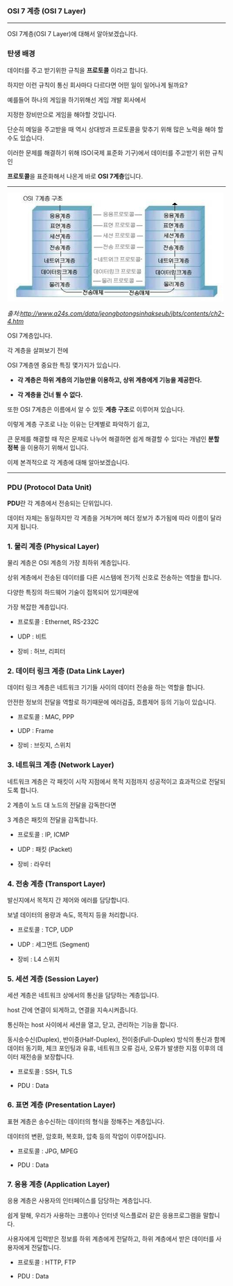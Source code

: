 ### OSI 7 계층 (OSI 7 Layer)

---

OSI 7계층(OSI 7 Layer)에 대해서 알아보겠습니다.

### 탄생 배경

데이터를 주고 받기위한 규칙을 **프로토콜** 이라고 합니다.

하지만 이런 규칙이 통신 회사마다 다르다면 어떤 일이 일어나게 될까요?

예를들어 하나의 게임을 하기위해선 게임 개발 회사에서

지정한 장비만으로 게임을 해야할 것입니다.

단순히 메일을 주고받을 때 역시 상대방과 프로토콜을 맞추기 위해 많은 노력을 해야 할 수도 있습니다.

이러한 문제를 해결하기 위해 ISO(국제 표준화 기구)에서 데이터를 주고받기 위한 규칙인

**프로토콜**을 표준화해서 나온게 바로 **OSI 7계층**입니다.

---

![osi 7계층](images/p26.jpg)

_출처:http://www.a24s.com/data/jeongbotongsinhakseub/jbts/contents/ch2-4.htm_

OSI 7계층입니다.

각 계층을 살펴보기 전에

OSI 7계층엔 중요한 특징 몇가지가 있습니다.

- **각 계층은 하위 계층의 기능만을 이용하고, 상위 계층에게 기능을 제공한다.**

- **각 계층을 건너 뛸 수 없다.**

또한 OSI 7계층은 이름에서 알 수 있듯 **계층 구조**로 이루어져 있습니다.

이렇게 계층 구조로 나눈 이유는 단계별로 파악하기 쉽고,

큰 문제를 해결할 때 작은 문제로 나누어 해결하면 쉽게 해결할 수 있다는 개념인 **분할 정복** 을 이용하기 위해서 입니다.

이제 본격적으로 각 계층에 대해 알아보겠습니다.

---

### PDU (Protocol Data Unit)

**PDU**란 각 계층에서 전송되는 단위입니다.

데이터 자체는 동일하지만 각 계층을 거쳐가며 헤더 정보가 추가됨에 따라 이름이 달라지게 됩니다.

### 1. 물리 계층 (Physical Layer)

물리 계층은 OSI 계층의 가장 최하위 계층입니다.

상위 계층에서 전송된 데이터를 다른 시스템에 전기적 신호로 전송하는 역할을 합니다.

다양한 특징의 하드웨어 기술이 접목되어 있기때문에

가장 복잡한 계층입니다.

- 프로토콜 : Ethernet, RS-232C

- UDP : 비트

- 장비 : 허브, 리피터

### 2. 데이터 링크 계층 (Data Link Layer)

데이터 링크 계층은 네트워크 기기들 사이의 데이터 전송을 하는 역할을 합니다.

안전한 정보의 전달을 역할로 하기때문에 에러검출, 흐름제어 등의 기능이 있습니다.

- 프로토콜 : MAC, PPP

- UDP : Frame

- 장비 : 브릿지, 스위치

### 3. 네트워크 계층 (Network Layer)

네트워크 계층은 각 패킷이 시작 지점에서 목적 지점까지 성공적이고 효과적으로 전달되도록 합니다.

2 계층이 노드 대 노드의 전달을 감독한다면

3 계층은 패킷의 전달을 감독합니다.

- 프로토콜 : IP, ICMP

- UDP : 패킷 (Packet)

- 장비 : 라우터

### 4. 전송 계층 (Transport Layer)

발신지에서 목적지 간 제어와 에러를 담당합니다.

보낼 데이터의 용량과 속도, 목적지 등을 처리합니다.

- 프로토콜 : TCP, UDP

- UDP : 세그먼트 (Segment)

- 장비 : L4 스위치

### 5. 세션 계층 (Session Layer)

세션 계층은 네트워크 상에서의 통신을 담당하는 계층입니다.

host 간에 연결이 되게하고, 연결을 지속시켜줍니다.

통신하는 host 사이에서 세션을 열고, 닫고, 관리하는 기능을 합니다.

동시송수신(Duplex), 반이중(Half-Duplex), 전이중(Full-Duplex) 방식의 통신과 함께 데이터 동기화, 체크 포인팅과 유휴, 네트워크 오류 검사, 오류가 발생한 지점 이후의 데이터 재전송을 보장합니다.

- 프로토콜 : SSH, TLS

- PDU : Data

### 6. 표면 계층 (Presentation Layer)

표현 계층은 송수신하는 데이터의 형식을 정해주는 계층입니다.

데이터의 변환, 암호화, 복호화, 압축 등의 작업이 이루어집니다.

- 프로토콜 : JPG, MPEG

- PDU : Data

### 7. 응용 계층 (Application Layer)

응용 계층은 사용자의 인터페이스를 담당하는 계층입니다.

쉽게 말해, 우리가 사용하는
크롬이나 인터넷 익스플로러 같은 응용프로그램을 말합니다.

사용자에게 입력받은 정보를 하위 계층에게 전달하고, 하위 계층에서 받은 데이터를 사용자에게 전달합니다.

- 프로토콜 : HTTP, FTP

- PDU : Data
